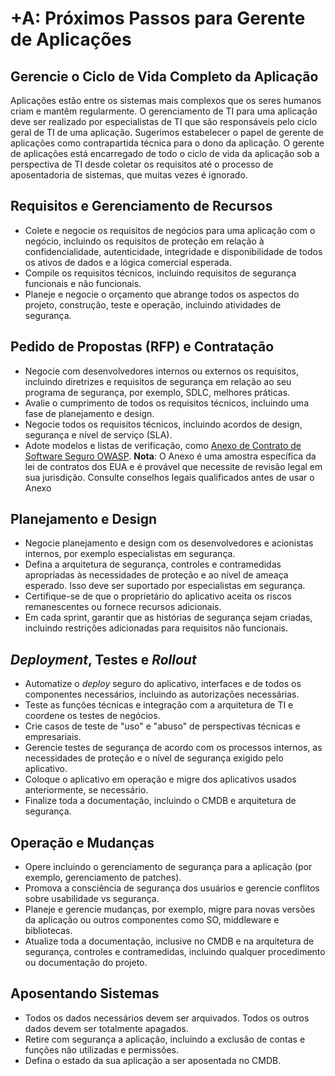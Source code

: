 # +A: Próximos Passos para Gerente de Aplicações

## Gerencie o Ciclo de Vida Completo da Aplicação

Aplicações estão entre os sistemas mais complexos que os seres humanos criam e mantêm regularmente. O gerenciamento de TI para uma aplicação deve ser realizado por especialistas de TI que são responsáveis pelo ciclo geral de TI de uma aplicação. Sugerimos estabelecer o papel de gerente de aplicações como contrapartida técnica para o dono da aplicação. O gerente de aplicações está encarregado de todo o ciclo de vida da aplicação sob a perspectiva de TI desde coletar os requisitos até o processo de aposentadoria de sistemas, que muitas vezes é ignorado.

## Requisitos e Gerenciamento de Recursos

* Colete e negocie os requisitos de negócios para uma aplicação com o negócio, incluindo os requisitos de proteção em relação à confidencialidade, autenticidade, integridade e disponibilidade de todos os ativos de dados e a lógica comercial esperada.
* Compile os requisitos técnicos, incluindo requisitos de segurança funcionais e não funcionais.
* Planeje e negocie o orçamento que abrange todos os aspectos do projeto, construção, teste e operação, incluindo atividades de segurança.

## Pedido de Propostas (RFP) e Contratação

* Negocie com desenvolvedores internos ou externos os requisitos, incluindo diretrizes e requisitos de segurança em relação ao seu programa de segurança, por exemplo, SDLC, melhores práticas.
* Avalie o cumprimento de todos os requisitos técnicos, incluindo uma fase de planejamento e design.
* Negocie todos os requisitos técnicos, incluindo acordos de design, segurança e nível de serviço (SLA).
* Adote modelos e listas de verificação, como [Anexo de Contrato de Software Seguro OWASP](https://www.owasp.org/index.php/OWASP_Secure_Software_Contract_Annex). **Nota**: O Anexo é uma amostra específica da lei de contratos dos EUA e é provável que necessite de revisão legal em sua jurisdição. Consulte conselhos legais qualificados antes de usar o Anexo

## Planejamento e Design

* Negocie planejamento e design com os desenvolvedores e acionistas internos, por exemplo especialistas em segurança.
* Defina a arquitetura de segurança, controles e contramedidas apropriadas às necessidades de proteção e ao nível de ameaça esperado. Isso deve ser suportado por especialistas em segurança.
* Certifique-se de que o proprietário do aplicativo aceita os riscos remanescentes ou fornece recursos adicionais.
* Em cada sprint, garantir que as histórias de segurança sejam criadas, incluindo restrições adicionadas para requisitos não funcionais.

## *Deployment*, Testes e *Rollout*

* Automatize o *deploy* seguro do aplicativo, interfaces e de todos os componentes necessários, incluindo as autorizações necessárias.
* Teste as funções técnicas e integração com a arquitetura de TI e coordene os testes de negócios.
* Crie casos de teste de "uso" e "abuso" de perspectivas técnicas e empresariais.
* Gerencie testes de segurança de acordo com os processos internos, as necessidades de proteção e o nível de segurança exigido pelo aplicativo.
* Coloque o aplicativo em operação e migre dos aplicativos usados anteriormente, se necessário.
* Finalize toda a documentação, incluindo o CMDB e arquitetura de segurança.

## Operação e Mudanças

* Opere incluindo o gerenciamento de segurança para a aplicação (por exemplo, gerenciamento de patches).
* Promova a consciência de segurança dos usuários e gerencie conflitos sobre usabilidade vs segurança.
* Planeje e gerencie mudanças, por exemplo, migre para novas versões da aplicação ou outros componentes como SO, middleware e bibliotecas.
* Atualize toda a documentação, inclusive no CMDB e na arquitetura de segurança, controles e contramedidas, incluindo qualquer procedimento ou documentação do projeto.

## Aposentando Sistemas

* Todos os dados necessários devem ser arquivados. Todos os outros dados devem ser totalmente apagados.
* Retire com segurança a aplicação, incluindo a exclusão de contas e funções não utilizadas e permissões.
* Defina o estado da sua aplicação a ser aposentada no CMDB.

